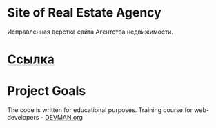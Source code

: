 # Site of Real Estate Agency

Исправленная верстка сайта Агентства недвижимости.

# [Ссылка](https://romanyakovlev.github.io/21_valid_markup/)

# Project Goals

The code is written for educational purposes. Training course for web-developers - [DEVMAN.org](https://devman.org)
